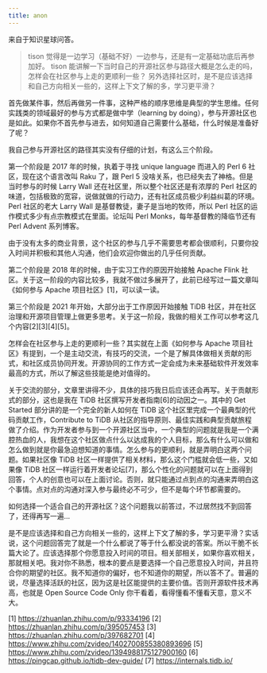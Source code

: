 ```yaml
---
title: anon
---
```


来自于知识星球问答。

> tison 觉得是一边学习（基础不好）一边参与，还是有一定基础功底后再参加好。
> tison 能讲解一下当时自己的开源社区参与路径大概是怎么走的吗，怎样会在社区参与上走的更顺利一些？
> 另外选择社区时，是不是应该选择和自己方向相关一些的，这样上下文了解的多，学习更平滑？

首先做某件事，然后再做另一件事，这种严格的顺序思维是典型的学生思维。任何实践类的领域最好的参与方式都是做中学（learning by doing），参与开源社区也是如此。如果你不首先参与进去，如何知道自己需要什么基础，什么时候是准备好了呢？

我自己参与开源社区的路径其实没有仔细的计划，有这么三个阶段。

第一个阶段是 2017 年的时候，执着于寻找 unique language 而进入的 Perl 6 社区，现在这个语言改叫 Raku 了，跟 Perl 5 没啥关系，也已经失去了神格。但是当时参与的时候 Larry Wall 还在社区里，所以整个社区还是有浓厚的 Perl 社区的味道，包括极致的宽容，说做就做的行动力，还有社区成员极少利益纠葛的环境。Perl 社区的老大 Larry Wall 是基督教徒，妻子是当地的牧师，所以 Perl 社区的运作模式多少有点宗教模式在里面。论坛叫 Perl Monks，每年基督教的降临节还有 Perl Advent 系列博客。

由于没有太多的商业背景，这个社区的参与几乎不需要思考都会很顺利，只要你投入时间并积极和其他人沟通，他们会欢迎你做出的几乎任何贡献。

第二个阶段是 2018 年的时候，由于实习工作的原因开始接触 Apache Flink 社区。关于这一阶段的内容比较多，我就不做过多展开了，此前已经写过一篇文章叫《如何参与 Apache 项目社区》[1]，可以读一读。

第三个阶段是 2021 年开始，大部分出于工作原因开始接触 TiDB 社区，并在社区治理和开源项目管理上做更多思考。关于这一阶段，我做的相关工作可以参考这几个内容[2][3][4][5]。

怎样会在社区参与上走的更顺利一些？其实就在上面《如何参与 Apache 项目社区》有提到，一个是主动交流，有技巧的交流，一个是了解具体做相关贡献的形式，和社区成员协同开发。开源协同的工作方式一定会成为未来基础软件开发效率最高的方式，所以了解这些技能是绝对值得的。

关于交流的部分，文章里讲得不少，具体的技巧我日后应该还会再写。关于贡献形式的部分，这也是我在 TiDB 社区撰写开发者指南[6]的动因之一。其中的 Get Started 部分讲的是一个完全的新人如何在 TiDB 这个社区里完成一个最典型的代码贡献工作，Contribute to TiDB 从社区的指导原则、最佳实践和典型贡献旅程做了介绍。作为开发者参与到一个开源社区当中，一个典型的问题就是我是一个满腔热血的人，我想在这个社区做点什么以达成我的个人目标，那么有什么可以做和怎么做到就是你最急迫想知道的事情。怎么参与的更顺利，就是弄明白这两个问题。如果社区像 TiDB 社区一样提供了相关材料，那么这个门槛就会低一些，又如果像 TiDB 社区一样运行着开发者论坛[7]，那么个性化的问题就可以在上面得到回答，个人的创意也可以在上面讨论。否则，就只能通过点到点的沟通来弄明白这个事情。点对点的沟通对深入参与最终必不可少，但不是每个环节都需要的。

如何选择一个适合自己的开源社区？这个问题我以前答过，不过居然找不到回答了，还得再写一遍...

是不是应该选择和自己方向相关一些的，这样上下文了解的多，学习更平滑？实话说，这个问题回答完了就是一个什么都说了等于什么都没说的答案。所以干脆不长篇大论了。应该选择那个你愿意投入时间的项目。相关部相关，如果你喜欢相关，那就相关吧。我对你不熟悉，根本的要点是要选择一个自己愿意投入时间，并且符合你的期望的社区。我不知道你的偏好，也不知道你的期望，所以答不了。普遍的说，尽量选择活跃的社区，因为这是社区能提供的主要价值。否则开源软件技术再高，也就是 Open Source Code Only 你干看着，看得懂看不懂看天意，意义不大。

[1] https://zhuanlan.zhihu.com/p/93334196
[2] https://zhuanlan.zhihu.com/p/395057453
[3] https://zhuanlan.zhihu.com/p/397682701
[4] https://www.zhihu.com/zvideo/1402700855380893696
[5] https://www.zhihu.com/zvideo/1394988175127900160
[6] https://pingcap.github.io/tidb-dev-guide/
[7] https://internals.tidb.io/